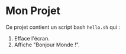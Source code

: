 # Mon Projet

Ce projet contient un script bash `hello.sh` qui :

1. Efface l'écran.
2. Affiche "Bonjour Monde !".
